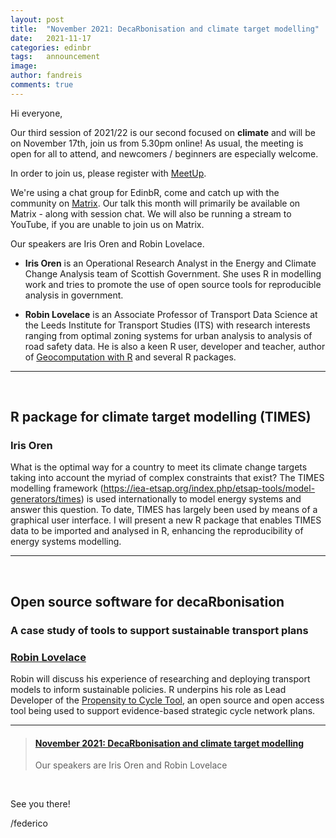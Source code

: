 ```yaml
---
layout: post
title:  "November 2021: DecaRbonisation and climate target modelling"
date:   2021-11-17
categories: edinbr
tags:   announcement
image:
author: fandreis
comments: true
---
```




Hi everyone,
<br/>


Our third session of 2021/22 is our second focused on **climate** and will be on November 17th, join us from 5.30pm online! As usual, the meeting is open for all to attend, and newcomers / beginners are especially welcome.

In order to join us, please register with [MeetUp](https://www.meetup.com/EdinbR/events/282011160/).

We're using a chat group for EdinbR, come and catch up with the community on [Matrix](https://matrix.to/#/#edinbr:matrix.org).
Our talk this month will primarily be available on Matrix - along with session chat.
We will also be running a stream to YouTube, if you are unable to join us on Matrix.


Our speakers are Iris Oren and Robin Lovelace.


* **Iris Oren** is an Operational Research Analyst in the Energy and Climate Change Analysis team of Scottish Government. She uses R in modelling work and tries to promote the use of open source tools for reproducible analysis in government.

* **Robin Lovelace** is an Associate Professor of Transport Data Science at the Leeds Institute for Transport Studies (ITS) with research interests ranging from optimal zoning systems for urban analysis to analysis of road safety data. He is also a keen R user, developer and teacher, author of [Geocomputation with R](https://geocompr.robinlovelace.net/) and several R packages.


---

<br/>

## R package for climate target modelling (TIMES)

### Iris Oren

What is the optimal way for a country to meet its climate change targets taking into account the myriad of complex constraints that exist? The TIMES modelling framework (https://iea-etsap.org/index.php/etsap-tools/model-generators/times) is used internationally to model energy systems and answer this question. To date, TIMES has largely been used by means of a graphical user interface. I will present a new R package that enables TIMES data to be imported and analysed in R, enhancing the reproducibility of energy systems modelling.


---

<br/>

## Open source software for decaRbonisation

### A case study of tools to support sustainable transport plans

### [Robin Lovelace](https://www.robinlovelace.net/)

Robin will discuss his experience of researching and deploying transport models to inform sustainable policies. R underpins his role as Lead Developer of the [Propensity to Cycle Tool](https://www.pct.bike/), an open source and open access tool being used to support evidence-based strategic cycle network plans.

---


<blockquote class="embedly-card"><h4><a href="https://www.meetup.com/EdinbR/events/282011160/">November 2021: DecaRbonisation and climate target modelling</a></h4><p>Our speakers are Iris Oren and Robin Lovelace</p></blockquote><script async src="//cdn.embedly.com/widgets/platform.js" charset="UTF-8"></script>

<br/>


See you there!

/federico
